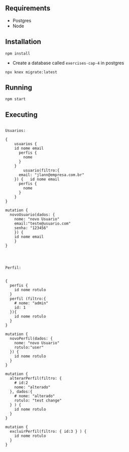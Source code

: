 ## Requirements

- Postgres
- Node

## Installation

```
npm install
```

- Create a database called `exercises-cap-4` in postgres

```
npx knex migrate:latest
```

## Running

```
npm start
```

## Executing

```

Usuarios:

{
    usuarios {
    id nome email
      perfis {
        nome
      }
  	}
		usuario(filtro:{
      email: "jlann@empresa.com.br"
    }) {   id nome email
      perfis {
        nome
      }
  	}
}

mutation {
  novoUsuario(dados: {
    nome: "novo Usuario"
    email:"teste@usuario.com"
    senha: "123456"
    }) {
    id nome email
    }
}




Perfil:


{
  perfis {
    id nome rotulo
  }
  perfil (filtro:{
    # nome: "admin"
    id: 1
  }){
    id nome rotulo
  }
}

mutation {
  novoPerfil(dados: {
    nome: "novo Usuario"
    rotulo:"user"
  }) {
    id nome rotulo
  }
}

mutation {
  alterarPerfil(filtro: { 
    # id:2 
    nome: "alterado"
  }, dados:{ 
    # nome: "alterado"
    rotulo: "test change"
  } ) {
    id nome rotulo
  }
}

mutation {
  excluirPerfil(filtro: { id:3 } ) {
    id nome rotulo
  }
}